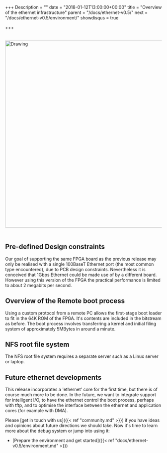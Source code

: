 +++
Description = ""
date = "2018-01-12T13:00:00+00:00"
title = "Overview of the ethernet infrastructure"
parent = "/docs/ethernet-v0.5/"
next = "/docs/ethernet-v0.5/environment/"
showdisqus = true

+++

<a name="figure-overview"></a>
<img src="../figures/lowRISC_tag.png" alt="Drawing" style="width: 600px; padding: 20px 0px;"/>

## Pre-defined Design constraints

Our goal of supporting the same FPGA board as the previous release
may only be realised with a single 100BaseT Ethernet port (the most common type encountered),
due to PCB design constraints.
Nevertheless it is conceived that 1Gbps Ethernet could be made use of by a different board.
However using this version of the FPGA the practical performance is limited to about 2 megabits per second.

## Overview of the Remote boot process

Using a custom protocol from a remote PC allows the first-stage boot loader to fit in the 64K ROM
of the FPGA. It's contents are included in the bitstream as before. The boot process involves
transferring a kernel and initial filing system of approximately 5MBytes in around a minute.

## NFS root file system

The NFS root file system requires a separate server such as a Linux server or laptop.

## Future ethernet developments

This release incorporates a 'ethernet' core for the first time, but there is of
course much more to be done. In the future, we want to integrate support for intelligent
I/O, to have the ethernet control the boot process, perhaps with tftp, and to optimise
the interface between the ethernet and application cores (for example with DMA).

Please [get in touch with us]({{< ref "community.md" >}}) if you have ideas 
and opinions about future directions we should take. Now
it's time to learn more about the debug system or jump into using it:

 * [Prepare the environment and get started]({{< ref "docs/ethernet-v0.5/environment.md" >}})

